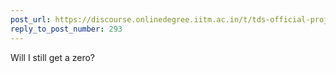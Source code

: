 ```yaml
---
post_url: https://discourse.onlinedegree.iitm.ac.in/t/tds-official-project1-discrepencies/171141/295
reply_to_post_number: 293
---
```

Will I still get a zero?